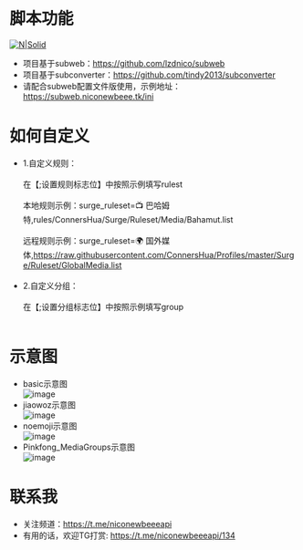 # 脚本功能

[![N|Solid](https://cldup.com/dTxpPi9lDf.thumb.png)](https://nodesource.com/products/nsolid)


  - 项目基于subweb：https://github.com/lzdnico/subweb
  - 项目基于subconverter：https://github.com/tindy2013/subconverter
  - 请配合subweb配置文件版使用，示例地址：https://subweb.niconewbeee.tk/ini

 
# 如何自定义
  - 1.自定义规则： <br/><br/>
    在【;设置规则标志位】中按照示例填写rulest <br/><br/>
    本地规则示例：surge_ruleset=📺 巴哈姆特,rules/ConnersHua/Surge/Ruleset/Media/Bahamut.list <br/><br/>
    远程规则示例：surge_ruleset=🌍 国外媒体,https://raw.githubusercontent.com/ConnersHua/Profiles/master/Surge/Ruleset/GlobalMedia.list<br/><br/>
  - 2.自定义分组： <br/><br/>
    在【;设置分组标志位】中按照示例填写group <br/><br/>
# 示意图
  - basic示意图<br/>
  ![image](https://github.com/lzdnico/subconverteriniexample/blob/master/images/basic.png) <br/>
  - jiaowoz示意图<br/>
  ![image](https://github.com/lzdnico/subconverteriniexample/blob/master/images/jiaowoz.png) <br/>
  - noemoji示意图<br/>
  ![image](https://github.com/lzdnico/subconverteriniexample/blob/master/images/noemoji.png) <br/>
  - Pinkfong_MediaGroups示意图<br/>
  ![image](https://github.com/lzdnico/subconverteriniexample/blob/master/images/Pinkfong_MediaGroups.png) <br/>

# 联系我
   - 关注频道：https://t.me/niconewbeeeapi
   - 有用的话，欢迎TG打赏: https://t.me/niconewbeeeapi/134


[//]: # (These are reference links used in the body of this note and get stripped out when the markdown processor does its job. There is no need to format nicely because it shouldn't be seen. Thanks SO - http://stackoverflow.com/questions/4823468/store-comments-in-markdown-syntax)


   [dill]: <https://github.com/joemccann/dillinger>
   [git-repo-url]: <https://github.com/joemccann/dillinger.git>
   [john gruber]: <http://daringfireball.net>
   [df1]: <http://daringfireball.net/projects/markdown/>
   [markdown-it]: <https://github.com/markdown-it/markdown-it>
   [Ace Editor]: <http://ace.ajax.org>
   [node.js]: <http://nodejs.org>
   [Twitter Bootstrap]: <http://twitter.github.com/bootstrap/>
   [jQuery]: <http://jquery.com>
   [@tjholowaychuk]: <http://twitter.com/tjholowaychuk>
   [express]: <http://expressjs.com>
   [AngularJS]: <http://angularjs.org>
   [Gulp]: <http://gulpjs.com>

   [PlDb]: <https://github.com/joemccann/dillinger/tree/master/plugins/dropbox/README.md>
   [PlGh]: <https://github.com/joemccann/dillinger/tree/master/plugins/github/README.md>
   [PlGd]: <https://github.com/joemccann/dillinger/tree/master/plugins/googledrive/README.md>
   [PlOd]: <https://github.com/joemccann/dillinger/tree/master/plugins/onedrive/README.md>
   [PlMe]: <https://github.com/joemccann/dillinger/tree/master/plugins/medium/README.md>
   [PlGa]: <https://github.com/RahulHP/dillinger/blob/master/plugins/googleanalytics/README.md>
